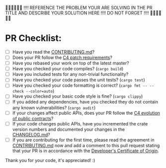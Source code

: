 👮🏻👮🏻👮🏻 !!!! REFERENCE THE PROBLEM YOUR ARE SOLVING IN THE PR TITLE AND DESCRIBE YOUR SOLUTION HERE !!!! DO NOT FORGET !!!! 👮🏻👮🏻👮🏻


# PR Checklist:

- [ ] Have you read the [CONTRIBUTING.md](https://github.com/crypto-org-chain/chainlib-rs/blob/master/CONTRIBUTING.md)?
- [ ] Does your PR follow the [C4 patch requirements](https://rfc.zeromq.org/spec:42/C4/#23-patch-requirements)?
- [ ] Have you rebased your work on top of the latest master? 
- [ ] Have you checked your code compiles? (`cargo build`)
- [ ] Have you included tests for any non-trivial functionality?
- [ ] Have you checked your code passes the unit tests? (`cargo test`)
- [ ] Have you checked your code formatting is correct? (`cargo fmt -- --check --color=auto`)
- [ ] Have you checked your basic code style is fine? (`cargo clippy`)
- [ ] If you added any dependencies, have you checked they do not contain any known vulnerabilities? (`cargo audit`)
- [ ] If your changes affect public APIs, does your PR follow the [C4 evolution of public contracts](https://rfc.zeromq.org/spec:42/C4/#26-evolution-of-public-contracts)?
- [ ] If your code changes public APIs, have you incremented the crate version numbers and documented your changes in the [CHANGELOG.md](https://github.com/crypto-org-chain/chainlib-rs/blob/master/CHANGELOG.md)?
- [ ] If you are contributing for the first time, please read the agreement in [CONTRIBUTING.md](https://github.com/crypto-org-chain/chainlib-rs/blob/master/CONTRIBUTING.md) now and add a comment to this pull request stating that your PR is in accordance with the [Developer's Certificate of Origin](https://github.com/crypto-org-chain/chain-main/blob/master/CONTRIBUTING.md#developer-certificate-of-originn).

Thank you for your code, it's appreciated! :)

